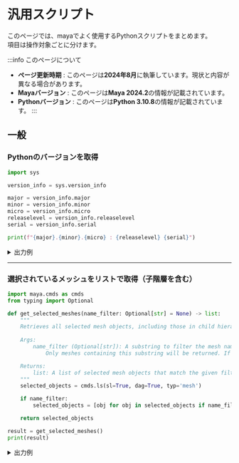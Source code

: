 # 汎用スクリプト

このページでは、mayaでよく使用するPythonスクリプトをまとめます。  
項目は操作対象ごとに分けます。

:::info このページについて

- **ページ更新時期** : このページは**2024年8月**に執筆しています。現状と内容が異なる場合があります。
- **Mayaバージョン** : このページは**Maya 2024.2**の情報が記載されています。
- **Pythonバージョン** : このページは**Python 3.10.8**の情報が記載されています。
:::

## 一般

### Pythonのバージョンを取得

```python title="get_python_version"
import sys

version_info = sys.version_info

major = version_info.major
minor = version_info.minor
micro = version_info.micro
releaselevel = version_info.releaselevel
serial = version_info.serial

print(f"{major}.{minor}.{micro} : {releaselevel} {serial}")
```

<details>
  	<summary>出力例</summary>

	3.10.8 : final 0

</details>

***

### 選択されているメッシュをリストで取得（子階層を含む）

```python title="get_selected_meshes"
import maya.cmds as cmds
from typing import Optional

def get_selected_meshes(name_filter: Optional[str] = None) -> list:
    """
    Retrieves all selected mesh objects, including those in child hierarchies.
    
    Args:
        name_filter (Optional[str]): A substring to filter the mesh names. 
            Only meshes containing this substring will be returned. If not provided, all selected meshes are returned.

    Returns:
        list: A list of selected mesh objects that match the given filter.
    """
    selected_objects = cmds.ls(sl=True, dag=True, typ='mesh')

    if name_filter:
        selected_objects = [obj for obj in selected_objects if name_filter in obj]

    return selected_objects

result = get_selected_meshes()
print(result)
```

<details>
  	<summary>出力例</summary>

	['M_head', 'M_body']

</details>
